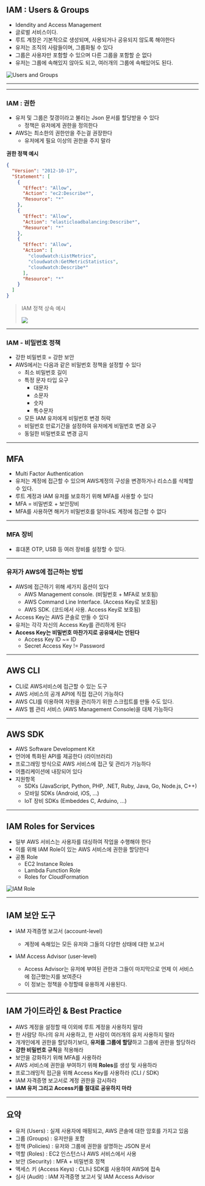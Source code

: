 ## IAM : Users & Groups

- Idendity and Access Management
- 글로벌 서비스이다.
- 루트 계정은 기본적으로 생성되며, 사용되거나 공유되지 않도록 해야한다
- 유저는 조직의 사람들이며, 그룹화될 수 있다
- 그룹은 사용자만 포함할 수 있으며 다른 그룹을 포함할 순 없다
- 유저는 그룹에 속해있지 않아도 되고, 여러개의 그룹에 속해있어도 된다.

![Users and Groups](./images/02_01.png)

---

---

### IAM : 권한

- 유저 및 그룹은 젗갱이라고 불리는 Json 문서를 할당받을 수 있다
  - 정책은 유저에게 권한을 정의한다
- AWS는 최소한의 권한만을 주는걸 권장한다
  - 유저에게 필요 이상의 권한을 주지 말라

**권한 정책 예시**
```json
{
  "Version": "2012-10-17",
  "Statement": [
    {
      "Effect": "Allow",
      "Action": "ec2:Describe*",
      "Resource": "*"
    },
    {
      "Effect": "Allow",
      "Action": "elasticloadbalancing:Describe*",
      "Resource": "*"
    },
    {
      "Effect": "Allow",
      "Action": [
        "cloudwatch:ListMetrics",
        "cloudwatch:GetMetricStatistics",
        "cloudwatch:Describe*"
      ],
      "Resource": "*"
    }
  ]
}
```

> IAM 정책 상속 예시
> 
> ![](./images/02_02.png)


---

### IAM - 비밀번호 정책

- 강한 비밀번호 = 강한 보안
- AWS에서는 다음과 같은 비밀번호 정책을 설정할 수 있다
  - 최소 비밀번호 길이
  - 특정 문자 타입 요구
    - 대문자
    - 소문자
    - 숫자
    - 특수문자
  - 모든 IAM 유저에게 비밀번호 변경 허락
  - 비밀번호 만료기간을 설정하여 유저에게 비밀번호 변경 요구
  - 동일한 비밀번호로 변경 금지

---

## MFA

- Multi Factor Authentication
- 유저는 계정에 접근할 수 있으며 AWS계정의 구성을 변경하거나 리소스를 삭제할 수 있다.
- 루트 계정과 IAM 유저를 보호하기 위해 MFA를 사용할 수 있다
- MFA = 비밀번호 + 보안장비
- MFA를 사용하면 해커가 비밀번호를 알아내도 계정에 접근할 수 없다

---

### MFA 장비

- 휴대폰 OTP, USB 등 여러 장비를 설정할 수 있다.

---

### 유저가 AWS에 접근하는 방법

- AWS에 접근하기 위해 세가지 옵션이 있다
  - AWS Management console. (비밀번호 + MFA로 보호됨)
  - AWS Command Line Interface. (Access Key로 보호됨)
  - AWS SDK. (코드에서 사용. Access Key로 보호됨)
- Access Key는 AWS 콘솔로 만들 수 있다
- 유저는 각각 자신의 Access Key를 관리하게 된다
- **Access Key는 비밀번호 마찬가지로 공유돼서는 안된다**
  - Access Key ID ~= ID
  - Secret Access Key != Password

---

## AWS CLI

- CLI로 AWS서비스에 접근할 수 있는 도구
- AWS 서비스의 공개 API에 직접 접근이 가능하다
- AWS CLI를 이용하여 자원을 관리하기 위한 스크립트를 만들 수도 있다.
- AWS 웹 관리 서비스 (AWS Management Console)을 대체 가능하다

---

## AWS SDK

- AWS Software Development Kit
- 언어에 특화된 API를 제공한다 (라이브러리)
- 프로그래밍 방식으로  AWS 서비스에 접근 및 관리가 가능하다
- 어플리케이션에 내장되어 있다
- 지원항목
  - SDKs (JavaScript, Python, PHP, .NET, Ruby, Java, Go, Node.js, C++)
  - 모바일 SDKs (Android, iOS, ...)
  - IoT 장비 SDKs (Embeddes C, Arduino, ...)

---

## IAM Roles for Services

 - 일부 AWS 서비스는 사용자를 대싱하여 작업을 수행해야 한다
 - 이를 위해 IAM Role이 있는 AWS 서비스에 권한을 할당한다
 - 공통 Role
   - EC2 Instance Roles
   - Lambda Function Role
   - Roles for CloudFormation

![IAM Role](./images/02_03.png)

---

## IAM 보안 도구

- IAM 자격증명 보고서 (account-level)
  - 계정에 속해있는 모든 유저와 그들의 다양한 상태에 대한 보고서

- IAM Access Advisor (user-level)
  - Access Advisor는 유저에 부여된 관한과 그들이 마지막으로 언제 이 서비스에 접근했는지를 보여준다
  - 이 정보는 정책을 수정할때 유용하게 사용된다.

---

## IAM 가이드라인 & Best Practice

- AWS 계정을 설정할 때 이외에 루트 계정을 사용하지 말라
- 한 사람당 하나의 유저 사용하고, 한 사람이 여러개의 유저 사용하지 말라
- 개개인에게 권한을 할당하기보다, **유저를 그룹에 할당**하고 그룹에 권한을 할당하라
- **강한 비밀번호 규칙**을 적용해라
- 보안을 강화하기 위해 MFA를 사용하라
- AWS 서비스에 권한을 부여하기 위해 **Roles**를 생성 및 사용하라
- 프로그래밍적 접근을 위해 Access Key를 사용하라 (CLI / SDK)
- IAM 자격증명 보고서로 계정 권한을 감시하라
- **IAM 유저 그리고 Access키를 절대로 공유하지 마라**

---

## 요약

- 유저 (Users) : 실제 사용자에 매핑되고, AWS 콘솔에 대한 암호를 가지고 있음
- 그룹 (Groups) : 유저만을 포함
- 정책 (Policies) : 유저와 그룹에 권한을 설명하는 JSON 문서
- 역할 (Roles) : EC2 인스턴스나 AWS 서비스에서 사용
- 보안 (Security) : MFA + 비밀번호 정책
- 액세스 키 (Access Keys) : CLI나 SDK를 사용하여 AWS에 접속
- 심사 (Audit) : IAM 자격증명 보고서 및 IAM Access Advisor